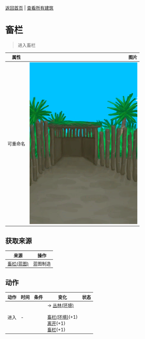 [返回首页](index.md)   |  [查看所有建筑](building.md)
# 畜栏  
> 进入畜栏  
  
  属性  |   图片   
 ----  |  ----:   
 可重命名  |  ![](Sprite/Coop.png)   
  
## 获取来源  
来源  |  操作  
----  |  ----  
[畜栏(蓝图)](Bp_Enclosure.md)  |  蓝图制造  
## 动作  
动作  |  时间  |  条件  |  变化  |  状态  
----  |  ----  |  ----  |  ----  |  ----  
进入  |  -  |    |  → [丛林(环境)](Env_Jungle.md)<br><br>[畜栏(环境)](Env_Enclosure.md)(+1)<br>[离开](EnclosureExit.md)(+1)<br>[畜栏](Enclosure.md)(+1)  |    
